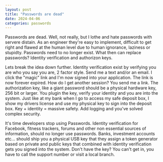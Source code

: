 ```yaml
---
layout: post
title: "Passwords are dead"
date: 2024-04-06
categories: passwords
---
```


Passwords are dead. Well, not really, but I lothe and hate passwords with servere distain. As an engineer they're easy to implement, difficult to get right and flawed at the human level due to human ignorance, laziness or stupidty. Passwords need to no longer exist. What then can replace passwords? Identity verification and authorizon keys.

Lets break the idea down further. Identity verification exist by verifying you are who you say you are, 2 factor style. Send me a text and/or an email. I click the "magic" link and I'm now signed into your application. The link is now forever expired. How do I get another session? You send me a link. The authorization key, like a giant password should be a physical hardware key, 256 bit or larger. You plugin the key, verify your identity and you are into the system. Just like at my bank when I go to access my safe deposit box, I show my drivers license and use my physical key to sign into the deposit box. Key + identity = massive safety. Add logging and you've solved complex security.

It's time developers stop using Passwords. Identity verification for Facebook, fitness trackers, forums and other non essential sources of information, should no longer use passwords. Banks, investment accounts etc... should ship you a physical USB key that they assign a token generator based on private and public keys that combined with identity verification gets you signed into the system. Don't have the key? You can't get in, you have to call the support number or visit a local branch.
